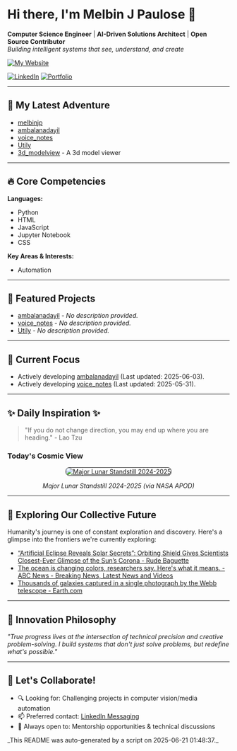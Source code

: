 # Hi there, I'm Melbin J Paulose 👋
**Computer Science Engineer** | **AI-Driven Solutions Architect** | **Open Source Contributor**  
*Building intelligent systems that see, understand, and create*

[![My Website](https://img.shields.io/badge/Website-wecanuseai.com-brightgreen?style=flat)](https://wecanuseai.com)

[![LinkedIn](https://img.shields.io/badge/LinkedIn-Connect%20Professionally-blue?style=flat&logo=linkedin)](https://www.linkedin.com/in/melbinjpaulose)
[![Portfolio](https://img.shields.io/badge/Portfolio-See%20My%20Work-important)](https://melbinjp.github.io/Utily/)

---

## 🚀 My Latest Adventure

<!-- REPO_LIST_START -->
* [melbinjp](https://github.com/melbinjp/melbinjp)
* [ambalanadayil](https://github.com/melbinjp/ambalanadayil)
* [voice_notes](https://github.com/melbinjp/voice_notes)
* [Utily](https://github.com/melbinjp/Utily)
* [3d_modelview](https://github.com/melbinjp/3d_modelview) - A 3d model viewer
<!-- REPO_LIST_END -->

---

## 🔥 Core Competencies

<!-- CORE_COMPETENCIES_START -->
**Languages:**
* Python
* HTML
* JavaScript
* Jupyter Notebook
* CSS

**Key Areas & Interests:**
* Automation
<!-- CORE_COMPETENCIES_END -->

---

## 🚀 Featured Projects

<!-- FEATURED_PROJECTS_START -->
* [ambalanadayil](https://github.com/melbinjp/ambalanadayil) - _No description provided._
* [voice_notes](https://github.com/melbinjp/voice_notes) - _No description provided._
* [Utily](https://github.com/melbinjp/Utily) - _No description provided._
<!-- FEATURED_PROJECTS_END -->

---

## 📌 Current Focus

<!-- CURRENT_FOCUS_START -->
* Actively developing [ambalanadayil](https://github.com/melbinjp/ambalanadayil) (Last updated: 2025-06-03).
* Actively developing [voice_notes](https://github.com/melbinjp/voice_notes) (Last updated: 2025-05-31).
<!-- CURRENT_FOCUS_END -->

---

## ✨ Daily Inspiration ✨

<!-- INSPIRATION_START -->
> "If you do not change direction, you may end up where you are heading." - Lao Tzu

### Today's Cosmic View


<p align="center">
  <a href="https://apod.nasa.gov/apod/image/2506/MajorLunarStandstillAPOD.jpg" target="_blank">
    <img src="https://apod.nasa.gov/apod/image/2506/MajorLunarStandstillAPOD.jpg" alt="Major Lunar Standstill 2024-2025" border="1" style="max-width: 100%; height: auto; border-radius: 8px;">
  </a>
</p>
<p align="center"><em>Major Lunar Standstill 2024-2025 (via NASA APOD)</em></p>

<!-- INSPIRATION_END -->

---

## 🌌 Exploring Our Collective Future

Humanity's journey is one of constant exploration and discovery. Here's a glimpse into the frontiers we're currently exploring:

<!-- FUTURE_INSIGHTS_START -->
* [“Artificial Eclipse Reveals Solar Secrets”: Orbiting Shield Gives Scientists Closest-Ever Glimpse of the Sun’s Corona - Rude Baguette](https://www.rudebaguette.com/en/2025/06/artificial-eclipse-reveals-solar-secrets-orbiting-shield-gives-scientists-closest-ever-glimpse-of-the-suns-corona/)
* [The ocean is changing colors, researchers say. Here's what it means. - ABC News - Breaking News, Latest News and Videos](https://abcnews.go.com/US/ocean-changing-colors-researchers-means/story?id\u003d122927595)
* [Thousands of galaxies captured in a single photograph by the Webb telescope - Earth.com](https://www.earth.com/news/thousands-of-galaxies-revealed-in-a-single-webb-image/)
<!-- FUTURE_INSIGHTS_END -->

---

## 💬 Innovation Philosophy

*"True progress lives at the intersection of technical precision and creative problem-solving. I build systems that don't just solve problems, but redefine what's possible."*

---

## 🤝 Let's Collaborate!

- 🔍 Looking for: Challenging projects in computer vision/media automation
- 📫 Preferred contact: [LinkedIn Messaging](https://www.linkedin.com/in/melbinjpaulose)
- 🌱 Always open to: Mentorship opportunities & technical discussions

<!-- TIMESTAMP -->_This README was auto-generated by a script on 2025-06-21 01:48:37._<!-- /TIMESTAMP -->
